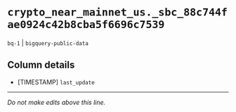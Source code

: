 # `crypto_near_mainnet_us._sbc_88c744fae0924c42b8cba5f6696c7539`
`bq-1` | `bigquery-public-data`

## Column details
* [TIMESTAMP] `last_update`

-------------------------------------------------------------------------------
*Do not make edits above this line.*
